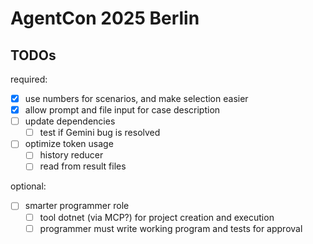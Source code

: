 ﻿# AgentCon 2025 Berlin
## TODOs

required: 
- [x] use numbers for scenarios, and make selection easier
- [x] allow prompt and file input for case description
- [ ] update dependencies
  - [ ] test if Gemini bug is resolved
- [ ] optimize token usage
  - [ ] history reducer
  - [ ] read from result files

optional:
- [ ] smarter programmer role
  - [ ] tool dotnet (via MCP?) for project creation and execution
  - [ ] programmer must write working program and tests for approval